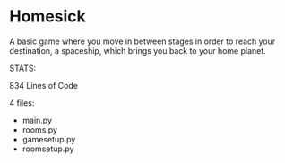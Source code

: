 # Homesick

A basic game where you move in between stages in order to reach your destination, a spaceship, which brings you back to your home planet.

STATS:

834 Lines of Code

4 files:
  - main.py
  - rooms.py
  - gamesetup.py
  - roomsetup.py